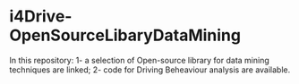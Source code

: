 # i4Drive-OpenSourceLibaryDataMining
In this repository:
1- a selection of Open-source library for data mining techniques are linked; 
2- code for Driving Beheaviour analysis are available.
